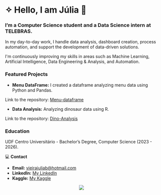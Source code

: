 # ✧ Hello, I am Júlia 👋
### I’m a Computer Science student and a Data Science intern at TELEBRAS.

In my day-to-day work, I handle data analysis, dashboard creation, process automation, and support the development of data-driven solutions.

I'm continuously improving my skills in areas such as Machine Learning, Artificial Intelligence, Data Engineering & Analysis, and Automation.


### Featured Projects

* **Menu DataFrame:** I created a dataframe analyzing menu data using Python and Pandas.

Link to the repository: [Menu-dataframe](https://github.com/juliaaviee/menu-dataframe)


* **Data Analysis:** Analyzing dinosaur data using R.

Link to the repository: [Dino-Analysis](https://github.com/juliaaviee/Dino-Analysis)


### Education
UDF Centro Universitário - Bachelor’s Degree, Computer Science (2023 - 2026).



💻  **Contact**
* **Email:** vieirajuliab@hotmail.com
* **LinkedIn:** [My LinkedIn](https://www.linkedin.com/in/juliaaviee/)
* **Kaggle:** [My Kaggle](https://www.kaggle.com/jliabvie)




<div align="center">
  <img src="https://github-readme-stats.vercel.app/api/top-langs/?username=juliaaviee&theme=graywhite&show_icons=true&hide_border=true&layout=compact"  />
 
